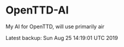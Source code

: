 # OpenTTD-AI
My AI for OpenTTD, will use primarily air

Latest backup: Sun Aug 25 14:19:01 UTC 2019
